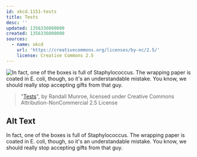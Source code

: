 ```yaml
---
id: xkcd.1151-tests
title: Tests
desc: ''
updated: 1356336000000
created: 1356336000000
sources:
  - name: xkcd
    url: 'https://creativecommons.org/licenses/by-nc/2.5/'
    license: Creative Commons 2.5
---
```

![In fact, one of the boxes is full of Staphylococcus. The wrapping paper is coated in E. coli, though, so it's an understandable mistake. You know, we should really stop accepting gifts from that guy.](https://imgs.xkcd.com/comics/tests.png)
> "[Tests](https://xkcd.com/1151/)", by Randall Munroe, licensed under Creative Commons Attribution-NonCommercial 2.5 License

## Alt Text
In fact, one of the boxes is full of Staphylococcus. The wrapping paper is coated in E. coli, though, so it's an understandable mistake. You know, we should really stop accepting gifts from that guy.
